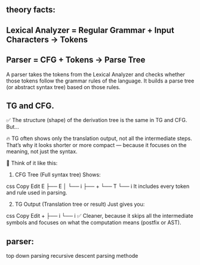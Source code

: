 ## theory facts:

## Lexical Analyzer = Regular Grammar + Input Characters → Tokens

## Parser = CFG + Tokens → Parse Tree
A parser takes the tokens from the Lexical Analyzer and checks whether those tokens follow the grammar rules of the language.
It builds a parse tree (or abstract syntax tree) based on those rules.






## TG and CFG. ##
✅ The structure (shape) of the derivation tree is the same in TG and CFG.
But...

🔥 TG often shows only the translation output, not all the intermediate steps.
That’s why it looks shorter or more compact — because it focuses on the meaning, not just the syntax.

🧠 Think of it like this:
1. CFG Tree (Full syntax tree)
Shows:

css
Copy
Edit
E
├── E
│   └── i
├── +
└── T
    └── i
It includes every token and rule used in parsing.

2. TG Output (Translation tree or result)
Just gives you:

css
Copy
Edit
+
├── i
└── i
✅ Cleaner, because it skips all the intermediate symbols and focuses on what the computation means (postfix or AST).


## parser:
top down parsing
recursive descent parsing methode